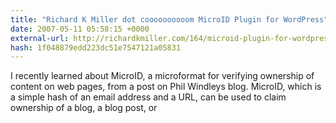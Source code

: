 ```yaml
---
title: "Richard K Miller dot coooooooooom MicroID Plugin for WordPress"
date: 2007-05-11 05:58:15 +0000
external-url: http://richardkmiller.com/164/microid-plugin-for-wordpress
hash: 1f048879edd223dc51e7547121a05831
---
```


I recently learned about MicroID, a microformat for verifying ownership of content on web pages, from a post on Phil Windleys blog. MicroID, which is a simple hash of an email address and a URL, can be used to claim ownership of a blog, a blog post, or
